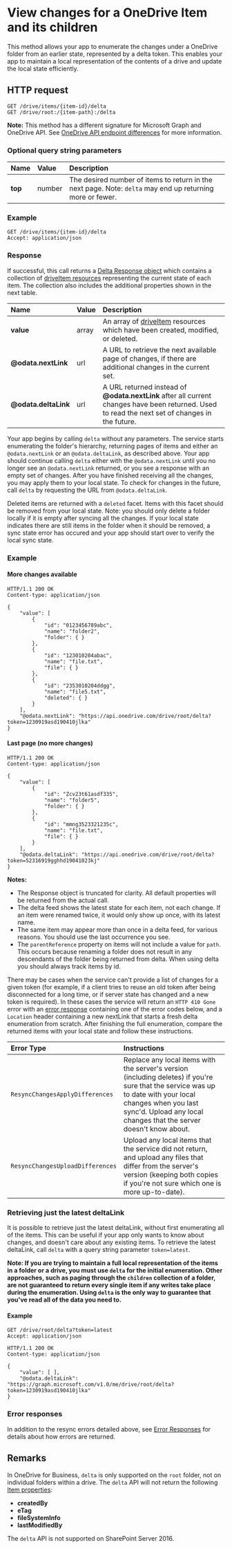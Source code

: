 # View changes for a OneDrive Item and its children

This method allows your app to enumerate the changes under a OneDrive folder
from an earlier state, represented by a delta token. This enables your app to
maintain a local representation of the contents of a drive and update the local
state efficiently.

## HTTP request

````
GET /drive/items/{item-id}/delta
GET /drive/root:/{item-path}:/delta
````

**Note:** This method has a different signature for Microsoft Graph and OneDrive API. See [OneDrive API endpoint differences](/direct-endpoint-differences.md) for more information.

### Optional query string parameters

| Name      | Value  | Description                                                                                                                          |
|:----------|:-------|:-------------------------------------------------------------------------------------------------------------------------------------|
| **top**   | number | The desired number of items to return in the next page. Note: `delta` may end up returning more or fewer.                       |

### Example

<!-- { "blockType": "request", "name": "get-delta", "idempotent": true, "scopes": "files.read", "target": "action" } -->
```
GET /drive/items/{item-id}/delta
Accept: application/json
```

### Response

If successful, this call returns a [Delta Response object][delta-resource]
which contains a collection of [driveItem resources][item-resource] representing the
current state of each item. The collection also includes the additional
properties shown in the next table.

| Name                 | Value  | Description                                                                                                                                      |
|:---------------------|:-------|:-------------------------------------------------------------------------------------------------------------------------------------------------|
| **value**            | array  | An array of [driveItem][item-resource] resources which have been created, modified, or deleted.                                                  |
| **@odata.nextLink**  | url    | A URL to retrieve the next available page of changes, if there are additional changes in the current set.                                        |
| **@odata.deltaLink** | url    | A URL returned instead of **@odata.nextLink** after all current changes have been returned. Used to read the next set of changes in the future.  |

Your app begins by calling `delta` without any parameters.
The service starts enumerating the folder's hierarchy, returning pages of items and either an `@odata.nextLink` or an `@odata.deltaLink`, as described above.
Your app should continue calling `delta` either with the `@odata.nextLink` until you no longer see an `@odata.nextLink` returned, or you see a response with an empty set of changes.
After you have finished receiving all the changes, you may apply them to your local state.
To check for changes in the future, call `delta` by requesting the URL from `@odata.deltaLink`.

Deleted items are returned with a `deleted` facet. 
Items with this facet should be removed from your local state. 
Note: you should only delete a folder locally if it is empty after syncing all the changes.
If your local state indicates there are still items in the folder when it should be removed, a sync state error has occured and your app should start over to verify the local sync state.

### Example

#### More changes available

<!-- { "blockType": "response", "@odata.type": "oneDrive.viewDelta", "truncated": true } -->
```http
HTTP/1.1 200 OK
Content-type: application/json

{
    "value": [
        {
            "id": "0123456789abc",
            "name": "folder2",
            "folder": { }
        },
        {
            "id": "123010204abac",
            "name": "file.txt",
            "file": { }
        },
        {
            "id": "2353010204ddgg",
            "name": "file5.txt",
            "deleted": { }
        }
    ],
    "@odata.nextLink": "https://api.onedrive.com/drive/root/delta?token=1230919asd190410jlka"
}
```

#### Last page (no more changes)

<!-- { "blockType": "example", "@odata.type": "oneDrive.viewDelta", "truncated": true } -->
```http
HTTP/1.1 200 OK
Content-type: application/json

{
    "value": [
        {
            "id": "Zcv23t61asdf335",
            "name": "folder5",
            "folder": { }
        },
        {
            "id": "mmng3523321235c",
            "name": "file.txt",
            "file": { }
        }
    ],
    "@odata.deltaLink": "https://api.onedrive.com/drive/root/delta?token=52316919gghhd19041023kj"
}
```

**Notes:**

* The Response object is truncated for clarity. All default properties will be
  returned from the actual call.
* The delta feed shows the latest state for each item, not each change. If an
  item were renamed twice, it would only show up once, with its latest name.
* The same item may appear more than once in a delta feed, for various reasons.
  You should use the last occurrence you see.
* The `parentReference` property on items will not include a value for `path`.
  This occurs because renaming a folder does not result in any descendants of
  the folder being returned from delta. When using delta you should
  always track items by id.

There may be cases when the service can't provide a list of changes for a given
token (for example, if a client tries to reuse an old token after being
disconnected for a long time, or if server state has changed and a new token is
required). In these cases the service will return an `HTTP 410 Gone` error with
an [error response][error-response] containing one of the error codes below,
and a `Location` header containing a new nextLink that starts a fresh delta
enumeration from scratch. After finishing the full enumeration, compare the
returned items with your local state and follow these instructions.

| Error Type                       | Instructions                                                                                                                                                                                                                    |
|:---------------------------------|:--------------------------------------------------------------------------------------------------------------------------------------------------------------------------------------------------------------------------------|
| `ResyncChangesApplyDifferences`  | Replace any local items with the server's version (including deletes) if you're sure that the service was up to date with your local changes when you last sync'd. Upload any local changes that the server doesn't know about. |
| `ResyncChangesUploadDifferences` | Upload any local items that the service did not return, and upload any files that differ from the server's version (keeping both copies if you're not sure which one is more up-to-date).                                       |


### Retrieving just the latest deltaLink
It is possible to retrieve just the latest deltaLink, without first enumerating all of the items.
This can be useful if your app only wants to know about changes, and doesn't care about any existing items. 
To retrieve the latest deltaLink, call `delta` with a query string parameter `token=latest`.

**Note: If you are trying to maintain a full local representation of the items in a folder or a drive, you must use `delta` for the initial enumeration.
Other approaches, such as paging through the `children` collection of a folder, are not guaranteed to return every single item if any writes take place during the enumeration. 
Using `delta` is the only way to guarantee that you've read all of the data you need to.**

#### Example

<!-- { "blockType": "request", "name": "get-delta-latest", "scope": "files.read", "target": "action" } -->
```
GET /drive/root/delta?token=latest
Accept: application/json
```

<!-- { "blockType": "response", "@odata.type": "oneDrive.viewDelta" } -->
```http
HTTP/1.1 200 OK
Content-type: application/json

{
    "value": [ ],
    "@odata.deltaLink": "https://graph.microsoft.com/v1.0/me/drive/root/delta?token=1230919asd190410jlka"
}
```

### Error responses

In addition to the resync errors detailed above, see [Error Responses][error-response] for details about how errors are returned.

[delta-resource]: ../resources/viewDeltaResource.md
[error-response]: ../misc/errors.md
[item-resource]: ../resources/item.md

## Remarks

In OneDrive for Business, `delta` is only supported on the `root` folder, not on individual folders within a drive.
The `delta` API will not return the following [Item properties](../resources/item.md):

* **createdBy**
* **eTag**
* **fileSystemInfo**
* **lastModifiedBy**

The `delta` API is not supported on SharePoint Server 2016.

<!-- {
  "type": "#page.annotation",
  "description": "Sync changes from the service to your client state.",
  "keywords": "sync,delta,changes,$delta",
  "section": "documentation",
  "tocPath": "Items/Sync changes"
} -->
